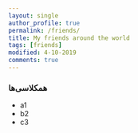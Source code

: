 ```yaml
---
layout: single
author_profile: true
permalink: /friends/
title: My friends around the world
tags: [friends]
modified: 4-10-2019
comments: true
---
```


### همکلاسی‌ها
* a1
* b2
* c3



